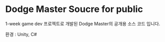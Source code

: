 # Dodge Master Soucre for public
 1-week game dev 프로젝트로 개발된 Dodge Master의 공개용 소스 코드 입니다.

환경 : Unity, C#
